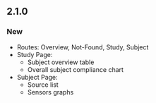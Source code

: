 ## 2.1.0

### New

* Routes: Overview, Not-Found, Study, Subject
* Study Page:
  * Subject overview table
  * Overall subject compliance chart
* Subject Page:
  * Source list
  * Sensors graphs
